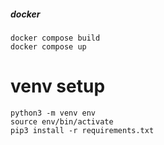 
##### docker

    docker compose build
    docker compose up

# venv setup

    python3 -m venv env
    source env/bin/activate
    pip3 install -r requirements.txt